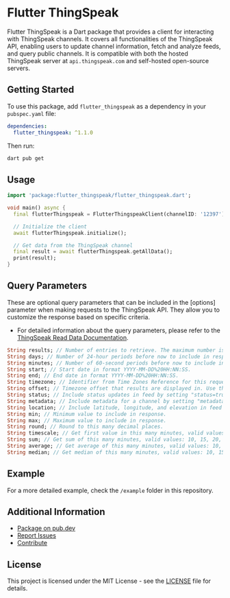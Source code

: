 # Flutter ThingSpeak

Flutter ThingSpeak is a Dart package that provides a client for interacting with ThingSpeak channels. 
It covers all functionalities of the ThingSpeak API, enabling users to update channel information,
 fetch and analyze feeds, and query public channels. It is compatible with both the hosted 
 ThingSpeak server at `api.thingspeak.com` and self-hosted open-source servers.

## Getting Started

To use this package, add `flutter_thingspeak` as a dependency in your `pubspec.yaml` file:

```yaml
dependencies:
  flutter_thingspeak: ^1.1.0
```

Then run:

```bash
dart pub get
```

## Usage

```dart
import 'package:flutter_thingspeak/flutter_thingspeak.dart';

void main() async {
  final flutterThingspeak = FlutterThingspeakClient(channelID: '12397');

  // Initialize the client
  await flutterThingspeak.initialize();

  // Get data from the ThingSpeak channel
  final result = await flutterThingspeak.getAllData();
  print(result);
}
```

## Query Parameters

These are optional query parameters that can be included in the [options] parameter
when making requests to the ThingSpeak API. They allow you to customize the response
based on specific criteria.

- For detailed information about the query parameters, please refer to the
[ThingSpeak Read Data Documentation](https://www.mathworks.com/help/thingspeak/readdata.html).

```dart
String results; // Number of entries to retrieve. The maximum number is 8,000.
String days; // Number of 24-hour periods before now to include in response. The default is 1.
String minutes; // Number of 60-second periods before now to include in response. The default is 1440.
String start; // Start date in format YYYY-MM-DD%20HH:NN:SS.
String end; // End date in format YYYY-MM-DD%20HH:NN:SS.
String timezone; // Identifier from Time Zones Reference for this request.
String offset; // Timezone offset that results are displayed in. Use the timezone parameter for greater accuracy.
String status; // Include status updates in feed by setting "status=true".
String metadata; // Include metadata for a channel by setting "metadata=true".
String location; // Include latitude, longitude, and elevation in feed by setting "location=true".
String min; // Minimum value to include in response.
String max; // Maximum value to include in response.
String round; // Round to this many decimal places.
String timescale; // Get first value in this many minutes, valid values: 10, 15, 20, 30, 60, 240, 720, 1440, "daily".
String sum; // Get sum of this many minutes, valid values: 10, 15, 20, 30, 60, 240, 720, 1440, "daily".
String average; // Get average of this many minutes, valid values: 10, 15, 20, 30, 60, 240, 720, 1440, "daily".
String median; // Get median of this many minutes, valid values: 10, 15, 20, 30, 60, 240, 720, 1440, "daily".
```

## Example

For a more detailed example, check the `/example` folder in this repository.

## Additional Information

- [Package on pub.dev](https://pub.dev/packages/flutter_thingspeak)
- [Report Issues](https://github.com/kudah99/flutter_thingspeak/issues)
- [Contribute](https://github.com/kudah99/flutter_thingspeak/blob/main/CONTRIBUTING.md)

## License

This project is licensed under the MIT License - see the [LICENSE](LICENSE) file for details.